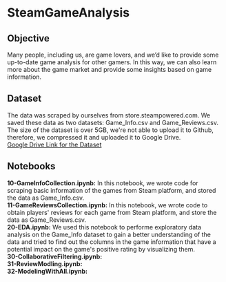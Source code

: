 # SteamGameAnalysis

## Objective
Many people, including us, are game lovers, and we’d like to provide some up-to-date game analysis for other gamers. In this way, we can also learn more about the game market and provide some insights based on game information.
      
## Dataset
The data was scraped by ourselves from store.steampowered.com. We saved these data as two datasets: Game_Info.csv and Game_Reviews.csv.
The size of the dataset is over 5GB, we're not able to upload it to Github, therefore, we compressed it and uploaded it to Google Drive.           
[Google Drive Link for the Dataset](https://drive.google.com/file/d/10RXDC5JDqxg8b_qw6K8kK11QxC4madZ9/view?usp=sharing)

## Notebooks
**10-GameInfoCollection.ipynb:** In this notebook, we wrote code for scraping basic information of the games from Steam platform, and stored the data as Game_Info.csv.        
**11-GameReviewsCollection.ipynb:** In this notebook, we wrote code to obtain players' reviews for each game from Steam platform, and store the data as Game_Reviews.csv.     
**20-EDA.ipynb:** We used this notebook to performe exploratory data analysis on the Game_Info dataset to gain a better understanding of the data and tried to find out the columns in the game information that have a potential impact on the game's positive rating by visualizing them.      
**30-CollaborativeFiltering.ipynb:**       
**31-ReviewModling.ipynb:**       
**32-ModelingWithAll.ipynb:**       
